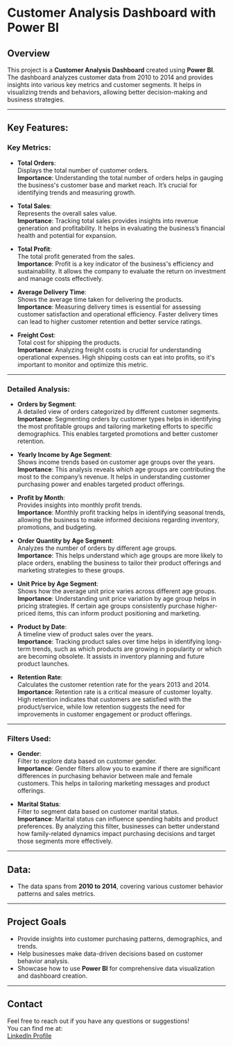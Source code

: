# Customer Analysis Dashboard with Power BI

## Overview

This project is a **Customer Analysis Dashboard** created using **Power BI**. The dashboard analyzes customer data from 2010 to 2014 and provides insights into various key metrics and customer segments. It helps in visualizing trends and behaviors, allowing better decision-making and business strategies.

---

## Key Features:

### **Key Metrics:**

- **Total Orders**:  
   Displays the total number of customer orders.  
   **Importance**: Understanding the total number of orders helps in gauging the business's customer base and market reach. It’s crucial for identifying trends and measuring growth.

- **Total Sales**:  
   Represents the overall sales value.  
   **Importance**: Tracking total sales provides insights into revenue generation and profitability. It helps in evaluating the business’s financial health and potential for expansion.

- **Total Profit**:  
   The total profit generated from the sales.  
   **Importance**: Profit is a key indicator of the business's efficiency and sustainability. It allows the company to evaluate the return on investment and manage costs effectively.

- **Average Delivery Time**:  
   Shows the average time taken for delivering the products.  
   **Importance**: Measuring delivery times is essential for assessing customer satisfaction and operational efficiency. Faster delivery times can lead to higher customer retention and better service ratings.

- **Freight Cost**:  
   Total cost for shipping the products.  
   **Importance**: Analyzing freight costs is crucial for understanding operational expenses. High shipping costs can eat into profits, so it's important to monitor and optimize this metric.

---

### **Detailed Analysis:**

- **Orders by Segment**:  
   A detailed view of orders categorized by different customer segments.  
   **Importance**: Segmenting orders by customer types helps in identifying the most profitable groups and tailoring marketing efforts to specific demographics. This enables targeted promotions and better customer retention.

- **Yearly Income by Age Segment**:  
   Shows income trends based on customer age groups over the years.  
   **Importance**: This analysis reveals which age groups are contributing the most to the company’s revenue. It helps in understanding customer purchasing power and enables targeted product offerings.

- **Profit by Month**:  
   Provides insights into monthly profit trends.  
   **Importance**: Monthly profit tracking helps in identifying seasonal trends, allowing the business to make informed decisions regarding inventory, promotions, and budgeting.

- **Order Quantity by Age Segment**:  
   Analyzes the number of orders by different age groups.  
   **Importance**: This helps understand which age groups are more likely to place orders, enabling the business to tailor their product offerings and marketing strategies to these groups.

- **Unit Price by Age Segment**:  
   Shows how the average unit price varies across different age groups.  
   **Importance**: Understanding unit price variation by age group helps in pricing strategies. If certain age groups consistently purchase higher-priced items, this can inform product positioning and marketing.

- **Product by Date**:  
   A timeline view of product sales over the years.  
   **Importance**: Tracking product sales over time helps in identifying long-term trends, such as which products are growing in popularity or which are becoming obsolete. It assists in inventory planning and future product launches.

- **Retention Rate**:  
   Calculates the customer retention rate for the years 2013 and 2014.  
   **Importance**: Retention rate is a critical measure of customer loyalty. High retention indicates that customers are satisfied with the product/service, while low retention suggests the need for improvements in customer engagement or product offerings.

---

### **Filters Used:**

- **Gender**:  
   Filter to explore data based on customer gender.  
   **Importance**: Gender filters allow you to examine if there are significant differences in purchasing behavior between male and female customers. This helps in tailoring marketing messages and product offerings.

- **Marital Status**:  
   Filter to segment data based on customer marital status.  
   **Importance**: Marital status can influence spending habits and product preferences. By analyzing this filter, businesses can better understand how family-related dynamics impact purchasing decisions and target those segments more effectively.

---

## Data:
- The data spans from **2010 to 2014**, covering various customer behavior patterns and sales metrics.

---


## Project Goals

- Provide insights into customer purchasing patterns, demographics, and trends.
- Help businesses make data-driven decisions based on customer behavior analysis.
- Showcase how to use **Power BI** for comprehensive data visualization and dashboard creation.

---

## Contact

Feel free to reach out if you have any questions or suggestions!  
You can find me at:  
[LinkedIn Profile](www.linkedin.com/in/mohamed-nasr-mohamed)  
